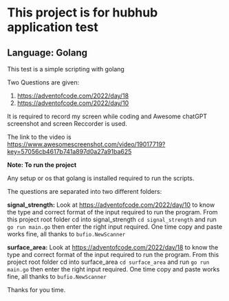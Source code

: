 # This project is for hubhub application test

## Language: Golang

This test is a simple scripting with golang

Two Questions are given:

1) <https://adventofcode.com/2022/day/18>
2) <https://adventofcode.com/2022/day/10>

It is required to record my screen while coding and Awesome chatGPT screenshot and screen Reccorder is used.

The link to the video is <https://www.awesomescreenshot.com/video/19017719?key=57056cb4617b741a897d0a27a91ba625>

**Note: To run the project**

Any setup or os that golang is installed required to run the scripts.

The questions are separated into two different folders:

**signal_strength:**
Look at  <https://adventofcode.com/2022/day/10> to know the type and correct format of the input required to run the program. From this project root folder cd into signal_strength `cd signal_strength` and run `go run main.go` then enter the right input required. One time copy and paste works fine, all thanks to `bufio.NewScanner`

**surface_area:**
Look at  <https://adventofcode.com/2022/day/18> to know the type and correct format of the input required to run the program. From this project root folder cd into surface_area `cd surface_area` and run `go run main.go` then enter the right input required. One time copy and paste works fine, all thanks to `bufio.NewScanner`

Thanks for you time.
